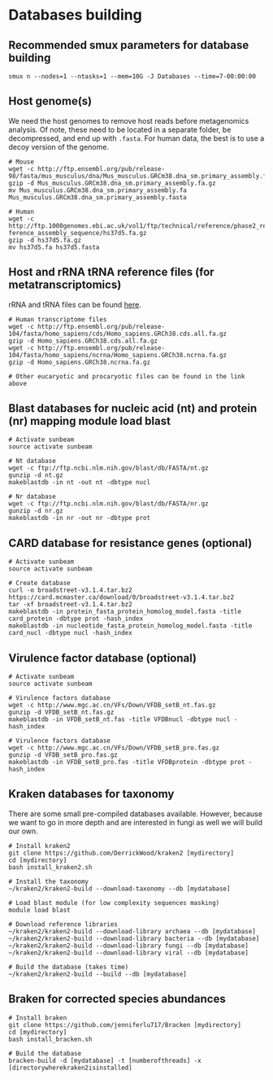 # Databases building


## Recommended smux parameters for database building

```
smux n --nodes=1 --ntasks=1 --mem=10G -J Databases --time=7-00:00:00
```

## Host genome(s)

We need the host genomes to remove host reads before metagenomics analysis. Of note, these need to be located in a separate folder, be decompressed, and end up with `.fasta`. For human data, the best is to use a decoy version of the genome.

```
# Mouse
wget -c http://ftp.ensembl.org/pub/release-98/fasta/mus_musculus/dna/Mus_musculus.GRCm38.dna_sm.primary_assembly.fa.gz
gzip -d Mus_musculus.GRCm38.dna_sm.primary_assembly.fa.gz
mv Mus_musculus.GRCm38.dna_sm.primary_assembly.fa Mus_musculus.GRCm38.dna_sm.primary_assembly.fasta

# Human
wget -c http://ftp.1000genomes.ebi.ac.uk/vol1/ftp/technical/reference/phase2_re                                                ference_assembly_sequence/hs37d5.fa.gz
gzip -d hs37d5.fa.gz
mv hs37d5.fa hs37d5.fasta
```

## Host and rRNA tRNA reference files (for metatranscriptomics)

rRNA and tRNA files can be found [here](https://github.com/elfrouin/transcriptM/tree/master/databases/1-SortMeRNA). 

```
# Human transcriptome files
wget -c http://ftp.ensembl.org/pub/release-104/fasta/homo_sapiens/cds/Homo_sapiens.GRCh38.cds.all.fa.gz
gzip -d Homo_sapiens.GRCh38.cds.all.fa.gz
wget -c http://ftp.ensembl.org/pub/release-104/fasta/homo_sapiens/ncrna/Homo_sapiens.GRCh38.ncrna.fa.gz
gzip -d Homo_sapiens.GRCh38.ncrna.fa.gz

# Other eucaryotic and procaryotic files can be found in the link above
```

## Blast databases for nucleic acid (nt) and protein (nr) mapping module load blast

```
# Activate sunbeam
source activate sunbeam

# Nt database
wget -c ftp://ftp.ncbi.nlm.nih.gov/blast/db/FASTA/nt.gz
gunzip -d nt.gz
makeblastdb -in nt -out nt -dbtype nucl

# Nr database
wget -c ftp://ftp.ncbi.nlm.nih.gov/blast/db/FASTA/nr.gz
gunzip -d nr.gz
makeblastdb -in nr -out nr -dbtype prot
```

## CARD database for resistance genes (optional)

```
# Activate sunbeam
source activate sunbeam

# Create database
curl -o broadstreet-v3.1.4.tar.bz2 https://card.mcmaster.ca/download/0/broadstreet-v3.1.4.tar.bz2
tar -xf broadstreet-v3.1.4.tar.bz2
makeblastdb -in protein_fasta_protein_homolog_model.fasta -title card_protein -dbtype prot -hash_index
makeblastdb -in nucleotide_fasta_protein_homolog_model.fasta -title card_nucl -dbtype nucl -hash_index
```

## Virulence factor database (optional)

```
# Activate sunbeam
source activate sunbeam

# Virulence factors database
wget -c http://www.mgc.ac.cn/VFs/Down/VFDB_setB_nt.fas.gz
gunzip -d VFDB_setB_nt.fas.gz
makeblastdb -in VFDB_setB_nt.fas -title VFDBnucl -dbtype nucl -hash_index

# Virulence factors database
wget -c http://www.mgc.ac.cn/VFs/Down/VFDB_setB_pro.fas.gz
gunzip -d VFDB_setB_pro.fas.gz
makeblastdb -in VFDB_setB_pro.fas -title VFDBprotein -dbtype prot -hash_index
```

## Kraken databases for taxonomy

There are some small pre-compiled databases available. However, because we want to go in more depth and are interested in fungi as well we will build our own.

```
# Install kraken2
git clone https://github.com/DerrickWood/kraken2 [mydirectory]
cd [mydirectory]
bash install_kraken2.sh

# Install the taxonomy
~/kraken2/kraken2-build --download-taxonomy --db [mydatabase]

# Load blast module (for low complexity sequences masking)
module load blast

# Download reference libraries
~/kraken2/kraken2-build --download-library archaea --db [mydatabase]
~/kraken2/kraken2-build --download-library bacteria --db [mydatabase]
~/kraken2/kraken2-build --download-library fungi --db [mydatabase]
~/kraken2/kraken2-build --download-library viral --db [mydatabase]

# Build the database (takes time)
~/kraken2/kraken2-build --build --db [mydatabase]
```

## Braken for corrected species abundances

```
# Install braken
git clone https://github.com/jenniferlu717/Bracken [mydirectory]
cd [mydirectory]
bash install_bracken.sh

# Build the database
bracken-build -d [mydatabase] -t [numberofthreads] -x [directorywherekraken2isinstalled]
```

